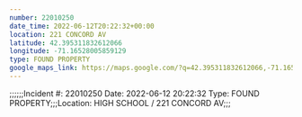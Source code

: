 ```yaml
---
number: 22010250
date_time: 2022-06-12T20:22:32+00:00
location: 221 CONCORD AV
latitude: 42.395311832612066
longitude: -71.16528005859129
type: FOUND PROPERTY
google_maps_link: https://maps.google.com/?q=42.395311832612066,-71.16528005859129
---
```


;;;;;;Incident #: 22010250   Date: 2022-06-12 20:22:32   Type: FOUND PROPERTY;;;Location: HIGH SCHOOL / 221 CONCORD AV;;;
